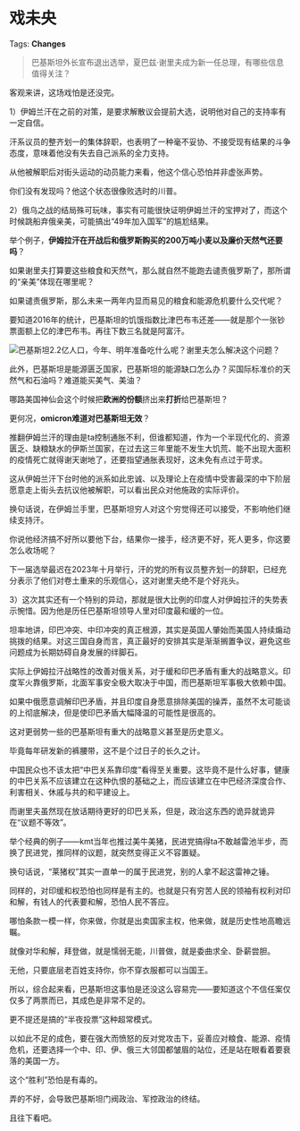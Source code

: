 # 戏未央

Tags: **Changes**

> 巴基斯坦外长宣布退出选举，夏巴兹·谢里夫成为新一任总理，有哪些信息值得关注？



客观来讲，这场戏怕是还没完。

1）伊姆兰汗在之前的对策，是要求解散议会提前大选，说明他对自己的支持率有一定自信。

汗系议员的整齐划一的集体辞职，也表明了一种毫不妥协、不接受现有结果的斗争态度，意味着他没有失去自己派系的全力支持。

从他被解职后对街头运动的动员能力来看，他这个信心恐怕并非虚张声势。

你们没有发现吗？他这个状态很像败选时的川普。

2）俄乌之战的结局殊可玩味，事实有可能很快证明伊姆兰汗的宝押对了，而这个时候跳船弃俄亲美，可能搞出“49年加入国军”的尴尬结果。

举个例子，**伊姆拉汗在开战后和俄罗斯购买的200万吨小麦以及廉价天然气还要吗**？

如果谢里夫打算要这些粮食和天然气，那么就自然不能跑去谴责俄罗斯了，那所谓的“亲美”体现在哪里呢？

如果谴责俄罗斯，那么未来一两年内显而易见的粮食和能源危机要什么交代呢？

要知道2016年的统计，巴基斯坦的饥饿指数比津巴布韦还差——就是那个一张钞票面额上亿的津巴布韦。再往下数三名就是阿富汗。

![](https://picx1.zhimg.com/50/v2-45c3689770ab44a9e5ae18ebc28c3afc_720w.jpg?source=1940ef5c)巴基斯坦2.2亿人口，今年、明年准备吃什么呢？谢里夫怎么解决这个问题？

此外，巴基斯坦是能源匮乏国家，巴基斯坦的能源缺口怎么办？买国际标准价的天然气和石油吗？难道能买美气、美油？

哪路美国神仙会这个时候把**欧洲的份额**挤出来**打折**给巴基斯坦？

更何况，**omicron难道对巴基斯坦无效**？

  


推翻伊姆兰汗的理由是ta控制通胀不利，但谁都知道，作为一个半现代化的、资源匮乏、缺粮缺水的伊斯兰国家，在过去这三年里能不发生大饥荒、能不出现大面积的疫情死亡就得谢天谢地了，还要指望通胀表现好，这未免有点过于苛求。

这从伊姆兰汗下台时他的派系如此忠诚、以及理论上在疫情中受害最深的中下阶层愿意走上街头去抗议他被解职，可以看出民众对他施政的实际评价。

换句话说，在伊姆兰手里，巴基斯坦穷人对这个穷觉得还可以接受，不影响他们继续支持汗。

你说他经济搞不好所以要他下台，结果你一接手，经济更不好，死人更多，你这要怎么收场呢？

下一届选举最迟在2023年十月举行，汗的党的所有议员整齐划一的辞职，已经充分表示了他们对卷土重来的乐观信心，这对谢里夫绝不是个好兆头。

3）这次其实还有一个特别的异动，那就是很大比例的印度人对伊姆拉汗的失势表示惋惜。因为他是历任巴基斯坦领导人里对印度最和缓的一位。

坦率地讲，印巴冲突、中印冲突的真正根源，其实是英国人肇始而美国人持续煽动挑拨的结果。对这三国自身而言，真正最好的安排其实是渐渐搁置争议，避免这些问题成为长期妨碍自身发展的绊脚石。

实际上伊姆拉汗战略性的改善对俄关系，对于缓和印巴矛盾有重大的战略意义。印度军火靠俄罗斯，北面军事安全极大取决于中国，而巴基斯坦军事极大依赖中国。

如果中俄愿意调解印巴矛盾，并且印度自身愿意排除美国的操弄，虽然不太可能谈的上彻底解决，但是使印巴矛盾大幅降温的可能性是很高的。

这对更弱势一些的巴基斯坦有重大的战略意义甚至是历史意义。

毕竟每年研发新的裤腰带，这不是个过日子的长久之计。

中国民众也不该太把“中巴关系靠印度”看得至关重要。这毕竟不是什么好事，健康的中巴关系不应该建立在这种仇恨的基础之上，而应该建立在中巴经济深度合作、利害相关、休戚与共的和平建设上。

而谢里夫虽然现在放话期待更好的印巴关系，但是，政治这东西的诡异就诡异在“议题不等效”。

举个经典的例子——kmt当年也推过美牛美猪，民进党搞得ta不敢越雷池半步，而换了民进党，推同样的议题，就突然变得正义不容置疑。

换句话说，“莱猪权”其实一直单一的属于民进党，别的人拿不起这雷神之锤。

同样的，对印缓和权恐怕也同样是有主的。也就是只有穷苦人民的领袖有权利对印和解，有钱人的代表要和解，恐怕人民不答应。

哪怕条款一模一样，你来做，你就是出卖国家主权，他来做，就是历史性地高瞻远瞩。

就像对华和解，拜登做，就是懦弱无能，川普做，就是委曲求全、卧薪尝胆。

无他，只要底层老百姓支持你，你不穿衣服都可以当国王。

  


所以，综合起来看，巴基斯坦这事怕是还没这么容易完——要知道这个不信任案仅仅多了两票而已，其成色是非常不足的。

更不提还是搞的“半夜投票”这种超常模式。

以如此不足的成色，要在强大而愤怒的反对党攻击下，妥善应对粮食、能源、疫情危机，还要选择一个中、印、伊、俄三大邻国都皱眉的站位，还是站在眼看着要衰落的美国一方。

这个“胜利”恐怕是有毒的。

弄的不好，会导致巴基斯坦门阀政治、军控政治的终结。

且往下看吧。



